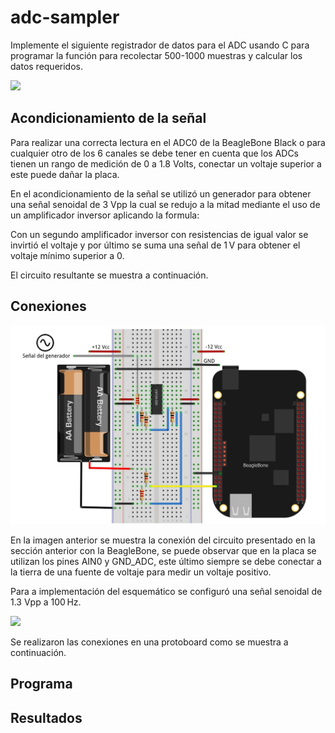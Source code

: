 # adc-sampler
Implemente el siguiente registrador de datos para el ADC usando C para programar la función para recolectar 500-1000 muestras y calcular los datos requeridos.

![](./adc.001.jpeg)

## Acondicionamiento de la señal
Para realizar una correcta lectura en el ADC0 de la BeagleBone Black o para cualquier otro de los 6 canales se debe tener en cuenta que los ADCs tienen un rango de medición de 0 a 1.8 Volts, conectar un voltaje superior a este puede dañar la placa.


En el acondicionamiento de la señal se utilizó un generador para obtener una señal senoidal de 3 Vpp la cual se redujo a la mitad mediante el uso de un amplificador inversor aplicando la formula:

Con un segundo amplificador inversor con resistencias de igual valor se invirtió el voltaje y por último se suma una señal de 1 V para obtener el voltaje mínimo superior a 0.

El circuito resultante se muestra a continuación.

## Conexiones 
![](./conexion.jpeg)

En la imagen anterior se muestra la conexión del circuito presentado en la sección anterior con la BeagleBone, se puede observar que en la placa se utilizan los pines AIN0 y GND_ADC, este último siempre se debe conectar a la tierra de una fuente de voltaje para medir un voltaje positivo.

Para a implementación del esquemático se configuró una señal senoidal de 1.3 Vpp a 100 Hz. 

![](./generador)

Se realizaron las conexiones en una protoboard como se muestra a continuación.


## Programa

## Resultados

